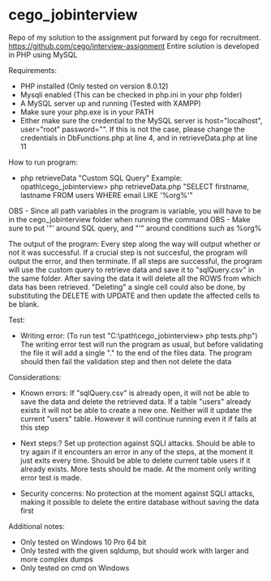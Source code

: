 # cego_jobinterview
Repo of my solution to the assignment put forward by cego for recruitment.
https://github.com/cego/interview-assignment
Entire solution is developed in PHP using MySQL



Requirements:
- PHP installed (Only tested on version 8.0.12)
- Mysqli enabled (This can be checked in php.ini in your php folder)
- A MySQL server up and running (Tested with XAMPP)
- Make sure your php.exe is in your PATH
- Either make sure the credential to the MySQL server is host="localhost", user="root" password="".
	If this is not the case, please change the credentials in DbFunctions.php at line 4, and in retrieveData.php at line 11

How to run program:
- php retrieveData "Custom SQL Query"
Example: opath\cego_jobinterview> php retrieveData.php "SELECT firstname, lastname FROM users WHERE email LIKE '%org%'"


OBS - Since all path variables in the program is variable, you will have to be in the cego_jobinterview folder when running the command
OBS - Make sure to put '"' around SQL query, and "'" around conditions such as %org%


The output of the program:
Every step along the way will output whether or not it was successful.
If a crucial step is not succesful, the program will output the error, and then terminate.
If all steps are successful, the program will use the custom query to retrieve data and save it to "sqlQuery.csv" in the same folder.
After saving the data it will delete all the ROWS from which data has been retrieved.
"Deleting" a single cell could also be done, by substituting the DELETE with UPDATE and then update the affected cells to be blank.



Test:
- Writing error: (To run test "C:\path\cego_jobinterview> php tests.php")
	The writing error test will run the program as usual, but before validating the file it will add a single "." to the end of the files data.
	The program should then fail the validation step and then not delete the data

Considerations:
- Known errors:
	If "sqlQuery.csv" is already open, it will not be able to save the data and delete the retrieved data.
	If a table "users" already exists it will not be able to create a new one. Neither will it update the current "users" table. 
		However it will continue running even it if fails at this step
	
- Next steps:?
	Set up protection against SQLI attacks.
	Should be able to try again if it encounters an error in any of the steps, at the moment it just exits every time.
	Should be able to delete current table users if it already exists.
	More tests should be made. At the moment only writing error test is made.
- Security concerns:
	No protection at the moment against SQLI attacks, making it possible to delete the entire database without saving the data first




Additional notes:
- Only tested on Windows 10 Pro 64 bit
- Only tested with the given sqldump, but should work with larger and more complex dumps
- Only tested on cmd on Windows